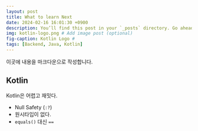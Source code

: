 ```yaml
---
layout: post
title: What to learn Next
date: 2024-02-16 16:01:30 +0900
description: You’ll find this post in your `_posts` directory. Go ahead and edit it and re-build the site to see your changes. # Add post description (optional)
img: kotlin-logo.png # Add image post (optional)
fig-caption: Kotlin Logo #
tags: [Backend, Java, Kotlin]
---
```


이곳에 내용을 마크다운으로 작성합니다.

## Kotlin

Kotlin은 어렵고 재밋다.

- Null Safety (`:?`)
- 원시타입이 없다.
- `equals()` 대신 `==`